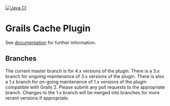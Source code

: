 [![Java CI](https://github.com/grails-plugins/grails-cache/workflows/Java%20CI/badge.svg)](https://github.com/grails-plugins/grails-cache/actions?query=workflow%3A%22Java+CI%22)

Grails Cache Plugin
============

See [documentation](http://grails-plugins.github.io/grails-cache/) for further information.

## Branches

The current master branch is for 4.x versions of the plugin. There is a 3.x branch for ongoing maintenance of 3.x versions of the plugin.  There is also a 1.x branch for on-going maintenance of 1.x versions of the plugin compatible with Grails 2. Please submit any pull requests to the appropriate branch. Changes to the 1.x branch will be merged into branches for more recent versions if appropriate.
